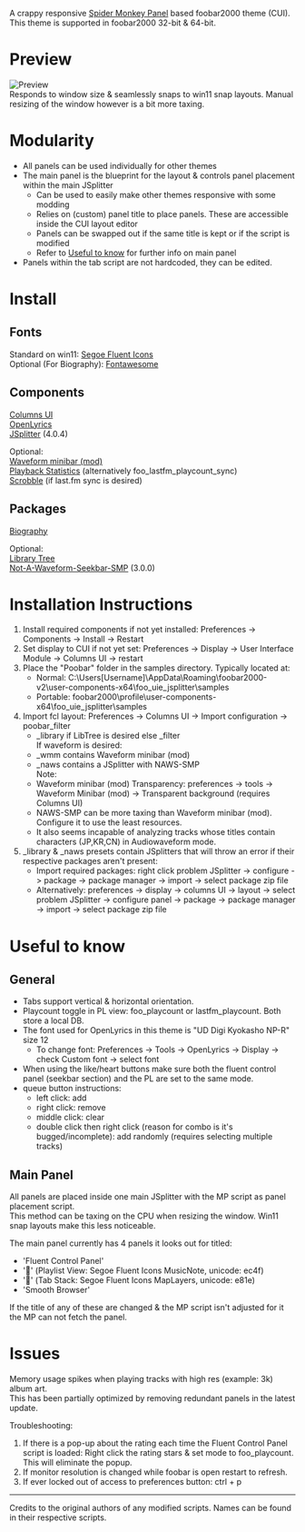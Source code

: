 A crappy responsive [Spider Monkey Panel](https://github.com/TheQwertiest/foo_spider_monkey_panel) based foobar2000 theme (CUI).  
This theme is supported in foobar2000 32-bit & 64-bit.

# Preview
![Preview](gallery/preview.png)  
Responds to window size & seamlessly snaps to win11 snap layouts. Manual resizing of the window however is a bit more taxing.  

# Modularity
* All panels can be used individually for other themes
* The main panel is the blueprint for the layout & controls panel placement within the main JSplitter
    * Can be used to easily make other themes responsive with some modding
    * Relies on (custom) panel title to place panels. These are accessible inside the CUI layout editor
    * Panels can be swapped out if the same title is kept or if the script is modified
    * Refer to [Useful to know](#useful-to-know) for further info on main panel
* Panels within the tab script are not hardcoded, they can be edited.

# Install
## Fonts
Standard on win11: [Segoe Fluent Icons](https://learn.microsoft.com/en-us/windows/apps/design/downloads/#fonts)  
Optional (For Biography): [Fontawesome](https://github.com/FortAwesome/Font-Awesome/blob/4.x/fonts/fontawesome-webfont.ttf)

## Components
[Columns UI](https://www.foobar2000.org/components/view/foo_ui_columns)  
[OpenLyrics](https://www.foobar2000.org/components/view/foo_openlyrics)  
[JSplitter](https://hydrogenaudio.org/index.php/topic,126743.msg1063721.html#msg1063721) (4.0.4)  

Optional:  
[Waveform minibar (mod)](https://www.foobar2000.org/components/view/foo_wave_minibar_mod)  
[Playback Statistics](https://www.foobar2000.org/components/view/foo_playcount) (alternatively foo_lastfm_playcount_sync)  
[Scrobble](https://www.foobar2000.org/components/view/foo_scrobble) (if last.fm sync is desired)

## Packages
[Biography](https://github.com/Wil-B/Biography)  

Optional:  
[Library Tree](https://github.com/Wil-B/Library-Tree)  
[Not-A-Waveform-Seekbar-SMP](https://github.com/regorxxx/Not-A-Waveform-Seekbar-SMP) (3.0.0)

# Installation Instructions
1.  Install required components if not yet installed: Preferences -> Components -> Install -> Restart  
2.  Set display to CUI if not yet set: Preferences -> Display -> User Interface Module -> Columns UI -> restart  
3.  Place the "Poobar" folder in the samples directory. Typically located at:
    - Normal: C:\Users\[Username]\AppData\Roaming\foobar2000-v2\user-components-x64\foo_uie_jsplitter\samples
    - Portable: foobar2000\profile\user-components-x64\foo_uie_jsplitter\samples  
6.  Import fcl layout: Preferences -> Columns UI -> Import configuration -> poobar_filter
    - _library if LibTree is desired else _filter  
    If waveform is desired:
    - _wmm contains Waveform minibar (mod)
    - _naws contains a JSplitter with NAWS-SMP  
   Note:
    - Waveform minibar (mod) Transparency: preferences -> tools -> Waveform Minibar (mod) -> Transparent background (requires Columns UI) 
    - NAWS-SMP can be more taxing than Waveform minibar (mod). Configure it to use the least resources.
    - It also seems incapable of analyzing tracks whose titles contain characters (JP,KR,CN) in Audiowaveform mode.  
7. _library & _naws presets contain JSplitters that will throw an error if their respective packages aren't present:
   - Import required packages: right click problem JSplitter -> configure -> package -> package manager -> import -> select package zip file
   - Alternatively: preferences -> display -> columns UI -> layout -> select problem JSplitter -> configure panel -> package -> package manager -> import -> select package zip file

# Useful to know
## General
* Tabs support vertical & horizontal orientation.
* Playcount toggle in PL view: foo_playcount or lastfm_playcount. Both store a local DB.
* The font used for OpenLyrics in this theme is "UD Digi Kyokasho NP-R" size 12
    * To change font: Preferences -> Tools -> OpenLyrics -> Display -> check Custom font -> select font
* When using the like/heart buttons make sure both the fluent control panel (seekbar section) and the PL are set to the same mode.
* queue button instructions:
    * left click: add
    * right click: remove
    * middle click: clear
    * double click then right click (reason for combo is it's bugged/incomplete): add randomly (requires selecting multiple tracks)

## Main Panel
All panels are placed inside one main JSplitter with the MP script as panel placement script.  
This method can be taxing on the CPU when resizing the window. Win11 snap layouts make this less noticeable.  

The main panel currently has 4 panels it looks out for titled:
* 'Fluent Control Panel'
* '' (Playlist View: Segoe Fluent Icons MusicNote, unicode: ec4f)
* '' (Tab Stack: Segoe Fluent Icons MapLayers, unicode: e81e)
* 'Smooth Browser'

If the title of any of these are changed & the MP script isn't adjusted for it the MP can not fetch the panel.

# Issues
Memory usage spikes when playing tracks with high res (example: 3k) album art.  
This has been partially optimized by removing redundant panels in the latest update.  

Troubleshooting:
1. If there is a pop-up about the rating each time the Fluent Control Panel script is loaded: Right click the rating stars & set mode to foo_playcount. This will eliminate the popup.
2. If monitor resolution is changed while foobar is open restart to refresh.
3. If ever locked out of access to preferences button: ctrl + p

---
Credits to the original authors of any modified scripts. Names can be found in their respective scripts.
